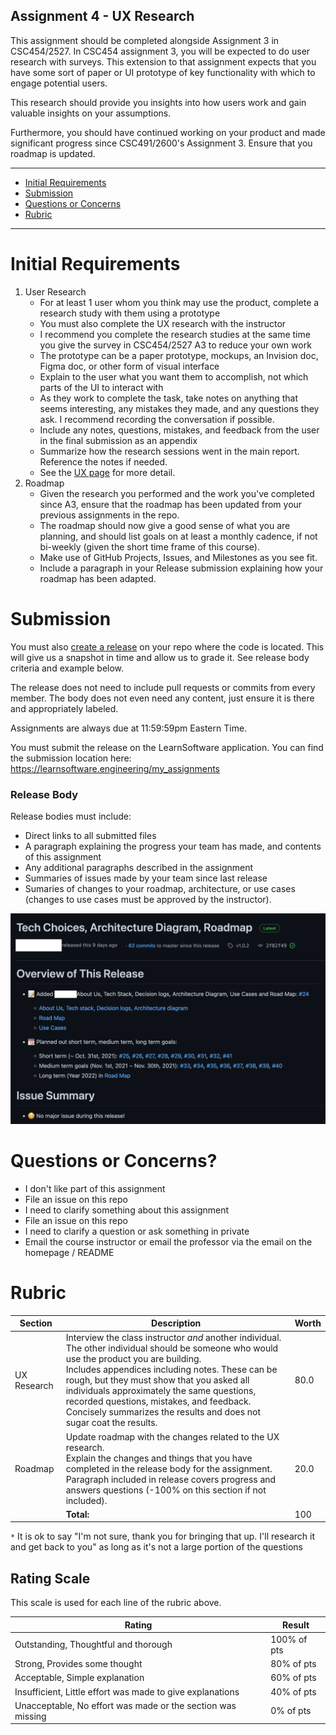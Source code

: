 Assignment 4 - UX Research
---

This assignment should be completed alongside Assignment 3 in CSC454/2527. In CSC454 assignment 3, you will be expected to do user research with surveys. This extension to that assignment expects that you have some sort of paper or UI prototype of key functionality with which to engage potential users.

This research should provide you insights into how users work and gain valuable insights on your assumptions.

Furthermore, you should have continued working on your product and made significant progress since CSC491/2600's Assignment 3. Ensure that you roadmap is updated.

---

- [Initial Requirements](#initial-requirements)
- [Submission](#submission)
- [Questions or Concerns](#questions-or-concerns)
- [Rubric](#rubric)

---

# Initial Requirements

1. User Research
    - For at least 1 user whom you think may use the product, complete a research study with them using a prototype
    - You must also complete the UX research with the instructor
    - I recommend you complete the research studies at the same time you give the survey in CSC454/2527 A3 to reduce your own work
    - The prototype can be a paper prototype, mockups, an Invision doc, Figma doc, or other form of visual interface
    - Explain to the user what you want them to accomplish, not which parts of the UI to interact with
    - As they work to complete the task, take notes on anything that seems interesting, any mistakes they made, and any questions they ask. I recommend recording the conversation if possible.
    - Include any notes, questions, mistakes, and feedback from the user in the final submission as an appendix
    - Summarize how the research sessions went in the main report. Reference the notes if needed.
    - See the [UX page](./ux.md) for more detail.
2. Roadmap
    - Given the research you performed and the work you've completed since A3, ensure that the roadmap has been updated from your previous assignments in the repo.
    - The roadmap should now give a good sense of what you are planning, and should list goals on at least a monthly cadence, if not bi-weekly (given the short time frame of this course).
    - Make use of GitHub Projects, Issues, and Milestones as you see fit.
    - Include a paragraph in your Release submission explaining how your roadmap has been adapted.

# Submission

You must also [create a release](https://help.github.com/en/articles/creating-releases) on your repo where the code is located.
This will give us a snapshot in time and allow us to grade it. See release body criteria and example below.

The release does not need to include pull requests or commits from every member. The body does not even need any content, just ensure it is there and appropriately labeled.

Assignments are always due at 11:59:59pm Eastern Time.

You must submit the release on the LearnSoftware application. You can find the submission location here: https://learnsoftware.engineering/my_assignments

### Release Body

Release bodies must include:
- Direct links to all submitted files
- A paragraph explaining the progress your team has made, and contents of this assignment
- Any additional paragraphs described in the assignment
- Summaries of issues made by your team since last release
- Sumaries of changes to your roadmap, architecture, or use cases (changes to use cases must be approved by the instructor).

![Example Release](./img/release.png)

# Questions or Concerns?

- I don't like part of this assignment
 - File an issue on this repo
- I need to clarify something about this assignment
 - File an issue on this repo
- I need to clarify a question or ask something in private
 - Email the course instructor or email the professor via the email on the homepage / README

# Rubric
 
<!-- RUBRIC START --> 

| Section | Description | Worth |
| --- | --- | --- |
| UX Research | Interview the class instructor _and_ another individual. The other individual should be someone who would use the product you are building.<br>Includes appendices including notes. These can be rough, but they must show that you asked all individuals approximately the same questions, recorded questions, mistakes, and feedback.<br>Concisely summarizes the results and does not sugar coat the results. | 80.0 |
| Roadmap | Update roadmap with the changes related to the UX research.<br>Explain the changes and things that you have completed in the release body for the assignment.<br>Paragraph included in release covers progress and answers questions (-100% on this section if not included). | 20.0 |
| | **Total:** | 100 |

 <!-- RUBRIC END -->

`*` It is ok to say "I'm not sure, thank you for bringing that up. I'll research it and get back to you" as long as it's not a large portion of the questions

## Rating Scale

This scale is used for each line of the rubric above.


| Rating | Result |
| --- | --- |
| Outstanding, Thoughtful and thorough | 100% of pts | 
| Strong, Provides some thought | 80% of pts |
| Acceptable, Simple explanation | 60% of pts |
| Insufficient, Little effort was made to give explanations | 40% of pts |
| Unacceptable, No effort was made or the section was missing | 0% of pts |
